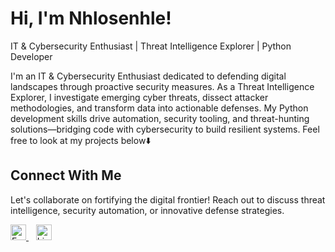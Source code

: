 # Hi, I'm Nhlosenhle!  
IT & Cybersecurity Enthusiast | Threat Intelligence Explorer | Python Developer  

I'm an IT & Cybersecurity Enthusiast dedicated to defending digital landscapes through proactive security measures. As a Threat Intelligence Explorer, I investigate emerging cyber threats, dissect attacker methodologies, and transform data into actionable defenses. My Python development skills drive automation, security tooling, and threat-hunting solutions—bridging code with cybersecurity to build resilient systems. Feel free to look at my projects below⬇️

## Connect With Me
Let's collaborate on fortifying the digital frontier! Reach out to discuss threat intelligence, security automation, or innovative defense strategies.
<p>
  <a href="mailto:senhlemkhonta@gmail.com" target="_blank">
    <img src="https://cdn.jsdelivr.net/npm/simple-icons@v3/icons/gmail.svg" alt="Email" width="25" />
  </a>
  &nbsp;&nbsp;
  <a href="https://www.linkedin.com/in/nhlosenhle-mkhonta-46b031322/" target="_blank">
    <img src="https://cdn.jsdelivr.net/npm/simple-icons@v3/icons/linkedin.svg" alt="LinkedIn" width="25" />
  </a>
</p>


